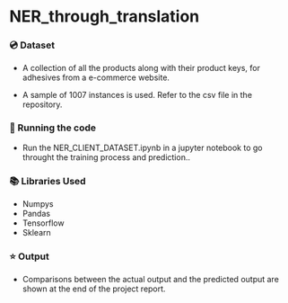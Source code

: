 # NER_through_translation

### :cd: Dataset
* A collection of all the products along with their product keys, for adhesives from a e-commerce website. 

* A sample of 1007 instances is used. Refer to the csv file in the repository. 

### :key: Running the code
* Run the NER_CLIENT_DATASET.ipynb in a jupyter notebook to go throught the training process and prediction..


### :books: Libraries Used
* Numpys
* Pandas
* Tensorflow
* Sklearn

### :star: Output
* Comparisons between the actual output and the predicted output are shown at the end of the project report.
